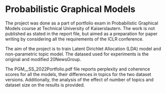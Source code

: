 # Probabilistic Graphical Models

The project was done as a part of portfolio exam in Probabilistic Graphical Models course at Technical University of Kaiserslautern. The work is not published as stated in the report file, but aimed as a preparation for paper writing by considering all the requirements of the ICLR conference.

The aim of the project is to train  Latent Dirichlet Allocation (LDA) model and non-parametric topic model. The datased used for experiments is the original and modified 20NewsGroup.

The PGM__SS_2022Portfolio.pdf file reports perplexity and coherence scores for all the models, their differences in topics for the two dataset versions. Additionally, the analysis of the effect of number of topics and dataset size on the results is provided.

